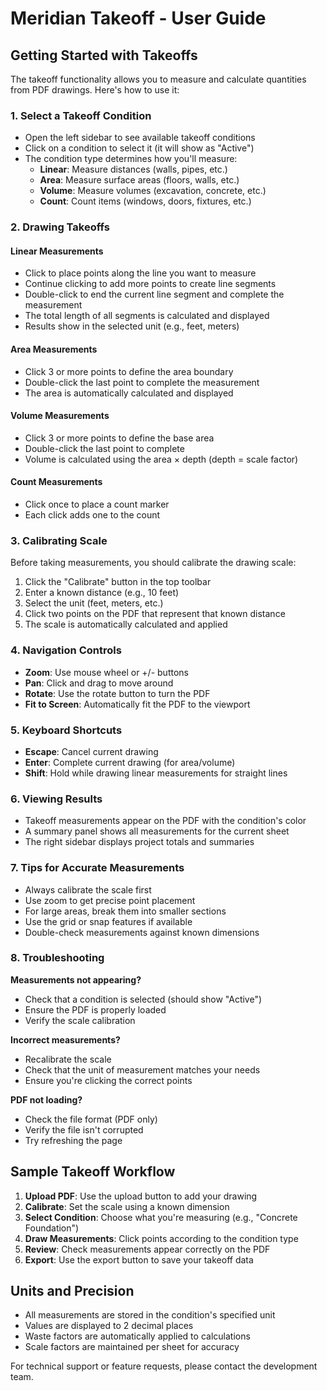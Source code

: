 # Meridian Takeoff - User Guide

## Getting Started with Takeoffs

The takeoff functionality allows you to measure and calculate quantities from PDF drawings. Here's how to use it:

### 1. Select a Takeoff Condition

- Open the left sidebar to see available takeoff conditions
- Click on a condition to select it (it will show as "Active")
- The condition type determines how you'll measure:
  - **Linear**: Measure distances (walls, pipes, etc.)
  - **Area**: Measure surface areas (floors, walls, etc.)
  - **Volume**: Measure volumes (excavation, concrete, etc.)
  - **Count**: Count items (windows, doors, fixtures, etc.)

### 2. Drawing Takeoffs

#### Linear Measurements
- Click to place points along the line you want to measure
- Continue clicking to add more points to create line segments
- Double-click to end the current line segment and complete the measurement
- The total length of all segments is calculated and displayed
- Results show in the selected unit (e.g., feet, meters)

#### Area Measurements
- Click 3 or more points to define the area boundary
- Double-click the last point to complete the measurement
- The area is automatically calculated and displayed

#### Volume Measurements
- Click 3 or more points to define the base area
- Double-click the last point to complete
- Volume is calculated using the area × depth (depth = scale factor)

#### Count Measurements
- Click once to place a count marker
- Each click adds one to the count

### 3. Calibrating Scale

Before taking measurements, you should calibrate the drawing scale:

1. Click the "Calibrate" button in the top toolbar
2. Enter a known distance (e.g., 10 feet)
3. Select the unit (feet, meters, etc.)
4. Click two points on the PDF that represent that known distance
5. The scale is automatically calculated and applied

### 4. Navigation Controls

- **Zoom**: Use mouse wheel or +/- buttons
- **Pan**: Click and drag to move around
- **Rotate**: Use the rotate button to turn the PDF
- **Fit to Screen**: Automatically fit the PDF to the viewport

### 5. Keyboard Shortcuts

- **Escape**: Cancel current drawing
- **Enter**: Complete current drawing (for area/volume)
- **Shift**: Hold while drawing linear measurements for straight lines

### 6. Viewing Results

- Takeoff measurements appear on the PDF with the condition's color
- A summary panel shows all measurements for the current sheet
- The right sidebar displays project totals and summaries

### 7. Tips for Accurate Measurements

- Always calibrate the scale first
- Use zoom to get precise point placement
- For large areas, break them into smaller sections
- Use the grid or snap features if available
- Double-check measurements against known dimensions

### 8. Troubleshooting

**Measurements not appearing?**
- Check that a condition is selected (should show "Active")
- Ensure the PDF is properly loaded
- Verify the scale calibration

**Incorrect measurements?**
- Recalibrate the scale
- Check that the unit of measurement matches your needs
- Ensure you're clicking the correct points

**PDF not loading?**
- Check the file format (PDF only)
- Verify the file isn't corrupted
- Try refreshing the page

## Sample Takeoff Workflow

1. **Upload PDF**: Use the upload button to add your drawing
2. **Calibrate**: Set the scale using a known dimension
3. **Select Condition**: Choose what you're measuring (e.g., "Concrete Foundation")
4. **Draw Measurements**: Click points according to the condition type
5. **Review**: Check measurements appear correctly on the PDF
6. **Export**: Use the export button to save your takeoff data

## Units and Precision

- All measurements are stored in the condition's specified unit
- Values are displayed to 2 decimal places
- Waste factors are automatically applied to calculations
- Scale factors are maintained per sheet for accuracy

For technical support or feature requests, please contact the development team.
